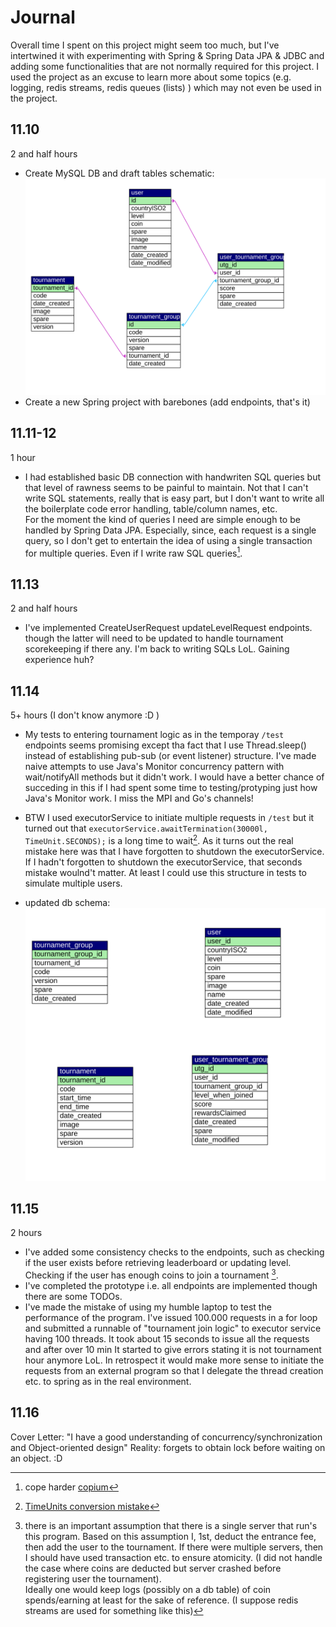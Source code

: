 # Journal
Overall time I spent on this project might seem too much, but I've intertwined it with
experimenting with Spring & Spring Data JPA & JDBC and adding some functionalities 
that are not normally required for this project. I used the project as an excuse
to learn more about some topics (e.g. logging, redis streams, redis queues (lists) )
which may not even be used in the project.


## 11.10
2 and half hours
- Create MySQL DB and draft tables schematic:
![schematic](./extras/dream.svg)
- Create a new Spring project with barebones (add endpoints, that's it)

## 11.11-12
1 hour
- I had established basic DB connection with handwriten SQL queries but that
level of rawness seems to be painful to maintain. Not that I can't write SQL statements,
really that is easy part, but I don't want to write all the boilerplate code
error handling, table/column names, etc.  
For the moment the kind of queries I need are simple enough to be handled by
Spring Data JPA. Especially, since, each request is a single query, so I don't get to
entertain the idea of using a single transaction for multiple queries. Even if I
write raw SQL queries[^cope].

## 11.13
2 and half hours
- I've implemented CreateUserRequest updateLevelRequest endpoints. though the latter
will need to be updated to handle tournament scorekeeping if there any.
I'm back to writing SQLs LoL. Gaining experience huh?

## 11.14 
5+ hours (I don't know anymore :D )
- My tests to entering tournament logic as in the temporay `/test` endpoints seems 
promising except tha fact that I use Thread.sleep() instead of establishing pub-sub (or event listener) structure.
I've made naive attempts to use Java's Monitor concurrency pattern with wait/notifyAll methods
but it didn't work. I would have a better chance of succeding in this if I had spent
some time to testing/protyping just how Java's Monitor work. I miss the MPI and Go's channels!
- BTW I used executorService to initiate multiple requests in `/test` but it turned out
that `executorService.awaitTermination(30000l, TimeUnit.SECONDS);` is a long time to wait[^timeunits].
As it turns out the real mistake here was that I have forgotten to shutdown the executorService.
If I hadn't forgotten to shutdown the executorService, that seconds mistake woulnd't matter.
At least I could use this structure in tests to simulate multiple users. 

- updated db schema:
![schematic](./extras/dreamv0.1.0.svg)

## 11.15
2 hours
- I've added some consistency checks to the endpoints, such as checking if the user exists before retrieving leaderboard or updating level. Checking if the user has enough coins to join a tournament [^monolith].
- I've completed the prototype i.e. all endpoints are implemented though there are some TODOs.
- I've made the mistake of using my humble laptop to test the performance of the program. I've issued 100.000 requests in a for loop and submitted a runnable of "tournament join logic" to executor service having 100 threads. It took about 15 seconds to issue all the requests and after over 10 min It started to give errors stating it is not tournament hour anymore LoL. In retrospect it would make more sense to initiate the requests from an external program so that I delegate the thread creation etc. to spring as in the real environment. 
## 11.16
Cover Letter: "I have a good understanding of concurrency/synchronization and Object-oriented design"
Reality: forgets to obtain lock before waiting on an object. :D

[^timeunits]: [TimeUnits conversion mistake](extras/timeunits.png)

[^cope]: cope harder [copium](https://i.kym-cdn.com/photos/images/original/001/932/122/2bd.png)

[^monolith]: there is an important assumption that there is a single server that run's this program. Based on this assumption I, 1st, deduct the entrance fee, then add the user to the tournament. If there were multiple servers, then I should have used transaction etc. to ensure atomicity. (I did not handle the case where coins are deducted but server crashed before registering user the tournament). \
Ideally one would keep logs (possibly on a db table) of coin spends/earning at least for the sake of reference.
(I suppose redis streams are used for something like this)

